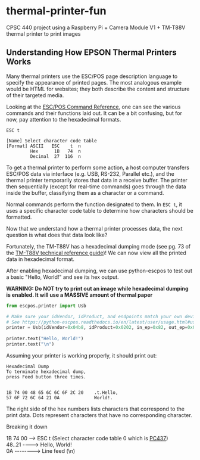 # thermal-printer-fun

CPSC 440 project using a Raspberry Pi + Camera Module V1 + TM-T88V thermal printer to print images

## Understanding How EPSON Thermal Printers Works

Many thermal printers use the ESC/POS page description language to specify
the appearance of printed pages. The most analogous example would be HTML
for websites; they both describe the content and structure of their targeted
media.

Looking at the [ESC/POS Command Reference](https://download4.epson.biz/sec_pubs/pos/reference_en/escpos/ref_escpos_en/tmt88v.html), one can see the various
commands and their functions laid out. It can be a bit confusing, but for now, pay
attention to the hexadecimal formats.

```
ESC t

[Name] Select character code table
[Format] ASCII   ESC    t  n
         Hex      1B   74  n
         Decimal  27  116  n
```

To get a thermal printer to perform some action, a host computer transfers ESC/POS data via interface (e.g. USB, RS-232, Parallel etc.), and the thermal printer temporarily stores that data in a receive buffer. The printer then sequentially (except for real-time commands) goes through the data inside the buffer, classifying them as a character or a command.

Normal commands perform the function designated to them. In `ESC t`, it uses a specific character code table to determine how
characters should be formatted.

Now that we understand how a thermal printer processes data, the next question is what does that data look like?

Fortunately, the TM-T88V has a hexadecimal dumping mode (see pg. 73 of the [TM-T88V technical reference guide](https://files.support.epson.com/pdf/pos/bulk/tm-t88v_trg_en_revf.pdf))! We can now view all the printed data in hexadecimal format.

After enabling hexadecimal dumping, we can use python-escpos to test out a basic "Hello, World!" and see its
hex output.

**WARNING: Do NOT try to print out an image while hexadecimal dumping is enabled. It will use a MASSIVE amount of thermal paper**

```python
from escpos.printer import Usb

# Make sure your idVendor, idProduct, and endpoints match your own device!
# See https://python-escpos.readthedocs.io/en/latest/user/usage.html#usb-printer
printer = Usb(idVendor=0x04b8, idProduct=0x0202, in_ep=0x82, out_ep=0x01, profile="TM-T88V")
        
printer.text("Hello, World!")
printer.text("\n")
```

Assuming your printer is working properly, it should print out:

```
Hexadecimal Dump
To terminate hexadecimal dump,
press Feed button three times.


1B 74 00 48 65 6C 6C 6F 2C 20    .t.Hello,
57 6F 72 6C 64 21 0A             World!.
```

The right side of the hex numbers lists characters that correspond to the print data.
Dots represent characters that have no corresponding character.

Breaking it down

1B 74 00 --> ESC t (Select character code table 0 which is [PC437](https://download4.epson.biz/sec_pubs/pos/reference_en/charcode/ref_charcode_en/page_00.html))  
48..21 ----> Hello, World!  
0A --------> Line feed (\n)  
